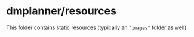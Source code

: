 # dmplanner/resources

This folder contains static resources (typically an `"images"` folder as well).
